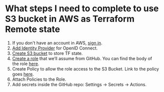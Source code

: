 # What steps I need to complete to use S3 bucket in AWS as Terraform Remote state 

1. If you don't have an account in AWS, [sign in](https://docs.aws.amazon.com/signin/latest/userguide/account-root-user-type.html).
2. [Add Identity Provider](https://docs.github.com/en/actions/deployment/security-hardening-your-deployments/configuring-openid-connect-in-amazon-web-services) for OpenID Connect.
3. [Create S3 bucket](https://docs.aws.amazon.com/AmazonS3/latest/userguide/creating-bucket.html) to store TF state.
4. [Create a role](https://docs.aws.amazon.com/IAM/latest/UserGuide/id_roles_create_for-custom.html) that we’ll assume from GitHub. You can find the body of the role [here](https://github.com/kozhabergenova/devvie/aws_policies/iam_trust_policy.json).
5. Create Policy to allow the role access to the S3 Bucket. Link to the policy goes [here](https://github.com/kozhabergenova/devvie/aws_policies/iam_policy_for_s3.json).
6. Attach Policies to the Role.
7. Add secrets inside the GitHub repo: Settings -> Secrets -> Actions.



